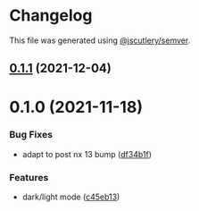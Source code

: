 # Changelog

This file was generated using [@jscutlery/semver](https://github.com/jscutlery/semver).

## [0.1.1](https://github.com/platyplus/platyplus/compare/ui-theme@0.1.0...ui-theme@0.1.1) (2021-12-04)

# 0.1.0 (2021-11-18)

### Bug Fixes

- adapt to post nx 13 bump ([df34b1f](https://github.com/platyplus/platyplus/commit/df34b1f76497205536952dc3ec91aa66fb7f27c4))

### Features

- dark/light mode ([c45eb13](https://github.com/platyplus/platyplus/commit/c45eb135535b6df72b71ef28fb9f450e10b43324))
